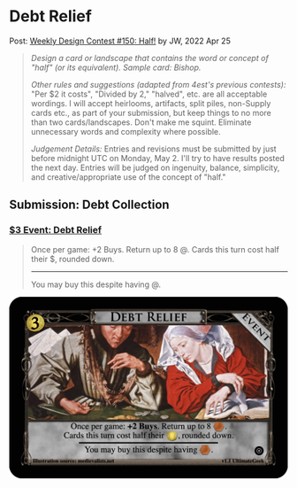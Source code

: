 # Debt Relief
Post: [Weekly Design Contest #150: Half!](http://forum.dominionstrategy.com/index.php?topic=21192.0)
by JW, 2022 Apr 25

> *Design a card or landscape that contains the word or concept of "half" (or its equivalent). Sample card: Bishop.*
>
> *Other rules and suggestions (adapted from 4est's previous contests):*
> "Per $2 it costs", "Divided by 2," "halved", etc. are all acceptable wordings.
> I will accept heirlooms, artifacts, split piles, non-Supply cards etc., as part of your submission, but keep things to no more than two cards/landscapes.
> Don't make me squint. Eliminate unnecessary words and complexity where possible.
>
> *Judgement Details:*
> Entries and revisions must be submitted by just before midnight UTC on Monday, May 2. I'll try to have results posted the next day.
> Entries will be judged on ingenuity, balance, simplicity, and creative/appropriate use of the concept of "half."

## Submission: Debt Collection
### [$3 Event: Debt Relief](https://shardofhonor.github.io/dominion-card-generator/?title=Debt%20Relief&description=Once%20per%20game%3A%20%2B2%20Buys.%20Return%20up%20to%208%20%40.%0ACards%20this%20turn%20cost%20half%20their%20%24%2C%20rounded%20down.%0A%20-%0AYou%20may%20buy%20this%20despite%20having%20%40.%0A&type=Event&credit=Illustration%20source%3A%20medievalists.net&creator=v1.1%20UltimateGeek&price=%243&preview=&type2=&color2split=19&boldkeys=&picture-x=-0.79&picture-y=-0.34&picture-zoom=1&picture=https%3A%2F%2Fi2.wp.com%2Fwww.lostkingdom.net%2Fwp-content%2Fuploads%2F2017%2F01%2Fmoney_beauty04-26faf1c5c7a127bcb865d66d0232c3528dc18365-s900-c85.jpg%3Ffit%3D900%252C663%26ssl%3D1&expansion=https%3A%2F%2Fcdn4.iconfinder.com%2Fdata%2Ficons%2Fionicons%2F512%2Ficon-disc-512.png&custom-icon=&color0=0&color1=1&size=1)

> Once per game: +2 Buys. Return up to 8 @.
> Cards this turn cost half their $, rounded down.
> ___
> You may buy this despite having @.

![](event-debt-relief.png)

